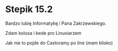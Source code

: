 # Stepik 15.2
Bardzo lubię Informatykę i Pana Zakrzewskiego.

Zdam kolosa i bede pro Linuxiarzem

Jak nie to pojde do Castoramy po line (mam blisko)

